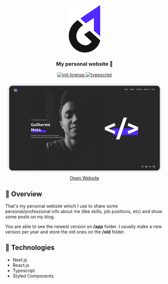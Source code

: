 <p align="center">
	<img src="./logo.png" width="100" alt="logo" />
</p>	

<h3 align="center">
  My personal website 💎
</h3>

<p align="center">
	<a href="https://github.com/guilhermebkel/gbkel-portfolio">
		<img alt="mit license" src="https://img.shields.io/github/license/guilhermebkel/gbkel-portfolio?color=0051ff" />
	</a>
	<a href="https://github.com/microsoft/TypeScript">
		<img alt="typescript" src="https://camo.githubusercontent.com/41c68e9f29c6caccc084e5a147e0abd5f392d9bc/68747470733a2f2f62616467656e2e6e65742f62616467652f547970655363726970742f7374726963742532302546302539462539322541412f626c7565">
	</a>
</p>

<p align="center">
	<img src="./mockup.png" alt="mockup" />
	<a href="https://guilherr.me">Open Website</a>
</p>

## 📌 Overview

That's my personal website which I use to share some personal/professional info about me (like skills, job positions, etc) and show some posts on my blog.

You are able to see the newest version on **/app** folder. I usually make a new version per year and store the old ones on the **/old** folder.

## 🔧 Technologies

- Next.js
- React.js
- Typescript
- Styled Components
